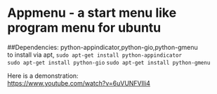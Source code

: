 # Appmenu - a start menu like program menu for ubuntu

##Dependencies:
python-appindicator,python-gio,python-gmenu   
to install via apt,
```sudo apt-get install python-appindicator```    
```sudo apt-get install python-gio```
```sudo apt-get install python-gmenu```


Here is a demonstration:     
https://www.youtube.com/watch?v=6uVUNFVIli4